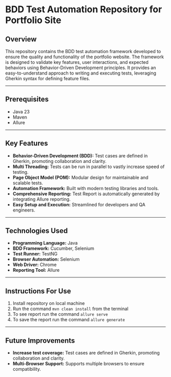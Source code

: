# BDD Test Automation Repository for Portfolio Site

## Overview

This repository contains the BDD test automation framework developed to ensure the quality and functionality of the portfolio website. The framework is designed to validate key features, user interactions, and expected behaviors using Behavior-Driven Development principles. It provides an easy-to-understand approach to writing and executing tests, leveraging Gherkin syntax for defining feature files.


---

## Prerequisites

- Java 23
- Maven
- Allure


---

## Key Features

- **Behavior-Driven Development (BDD):** Test cases are defined in Gherkin, promoting collaboration and clarity.
- **Multi Threading:** Tests can be run in parallel to vastly increase speed of testing.
- **Page Object Model (POM):** Modular design for maintainable and scalable tests.
- **Automation Framework:** Built with modern testing libraries and tools.
- **Comprehensive Reporting:** Test Report is automatically generated by integrating Allure reporting.
- **Easy Setup and Execution:** Streamlined for developers and QA engineers.

---

## Technologies Used

- **Programming Language:** Java
- **BDD Framework:** Cucumber, Selenium
- **Test Runner:** TestNG
- **Browser Automation:** Selenium
- **Web Driver:** Chrome
- **Reporting Tool:** Allure

---
## Instructions For Use

1. Install repository on local machine
2. Run the command ```mvn clean install``` from the terminal
3. To see report run the command ```allure serve```
4. To save the report run the command ```allure generate```


---

## Future Improvements

- **Increase test coverage:** Test cases are defined in Gherkin, promoting collaboration and clarity.
- **Multi-Browser Support:**  Supports multiple browsers to ensure compatibility.

